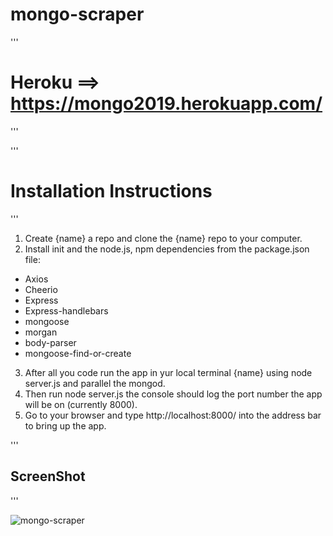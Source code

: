 # mongo-scraper

'''
# Heroku ==> https://mongo2019.herokuapp.com/
'''

'''
# Installation Instructions
'''
1. Create {name} a repo and clone the {name} repo to your computer. 
2. Install init and the node.js, npm dependencies from the package.json file:
 * Axios
 * Cheerio
 * Express
 * Express-handlebars
 * mongoose
 * morgan
 * body-parser
 * mongoose-find-or-create
3. After all you code run the app in yur local terminal {name} using node server.js and parallel the mongod.
4. Then run node server.js the console should log the port number the app will be on (currently 8000).
5. Go to your browser and type http://localhost:8000/ into the address bar to bring up the app.

'''
## ScreenShot
'''

![mongo-scraper](https://user-images.githubusercontent.com/47442758/61210094-0c7e1800-a6c1-11e9-88bd-3132b41e568d.png)
